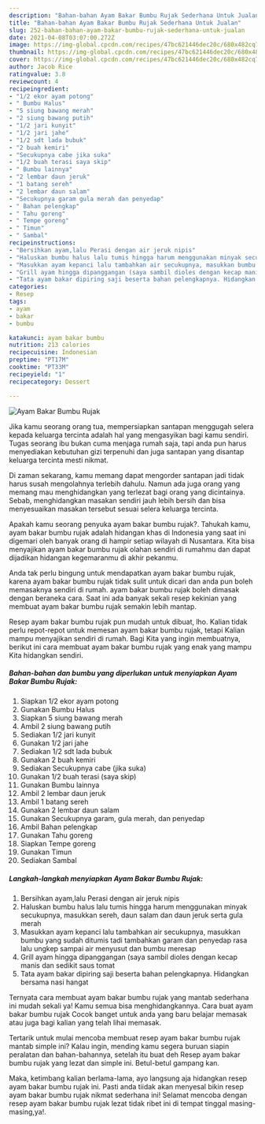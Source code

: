 ```yaml
---
description: "Bahan-bahan Ayam Bakar Bumbu Rujak Sederhana Untuk Jualan"
title: "Bahan-bahan Ayam Bakar Bumbu Rujak Sederhana Untuk Jualan"
slug: 252-bahan-bahan-ayam-bakar-bumbu-rujak-sederhana-untuk-jualan
date: 2021-04-08T03:07:00.272Z
image: https://img-global.cpcdn.com/recipes/47bc621446dec20c/680x482cq70/ayam-bakar-bumbu-rujak-foto-resep-utama.jpg
thumbnail: https://img-global.cpcdn.com/recipes/47bc621446dec20c/680x482cq70/ayam-bakar-bumbu-rujak-foto-resep-utama.jpg
cover: https://img-global.cpcdn.com/recipes/47bc621446dec20c/680x482cq70/ayam-bakar-bumbu-rujak-foto-resep-utama.jpg
author: Jacob Rice
ratingvalue: 3.8
reviewcount: 4
recipeingredient:
- "1/2 ekor ayam potong"
- " Bumbu Halus"
- "5 siung bawang merah"
- "2 siung bawang putih"
- "1/2 jari kunyit"
- "1/2 jari jahe"
- "1/2 sdt lada bubuk"
- "2 buah kemiri"
- "Secukupnya cabe jika suka"
- "1/2 buah terasi saya skip"
- " Bumbu lainnya"
- "2 lembar daun jeruk"
- "1 batang sereh"
- "2 lembar daun salam"
- "Secukupnya garam gula merah dan penyedap"
- " Bahan pelengkap"
- " Tahu goreng"
- " Tempe goreng"
- " Timun"
- " Sambal"
recipeinstructions:
- "Bersihkan ayam,lalu Perasi dengan air jeruk nipis"
- "Haluskan bumbu halus lalu tumis hingga harum menggunakan minyak secukupnya, masukkan sereh, daun salam dan daun jeruk serta gula merah"
- "Masukkan ayam kepanci lalu tambahkan air secukupnya, masukkan bumbu yang sudah ditumis tadi tambahkan garam dan penyedap rasa lalu ungkep sampai air menyusut dan bumbu meresap"
- "Grill ayam hingga dipanggangan (saya sambil dioles dengan kecap manis dan sedikit saus tomat"
- "Tata ayam bakar dipiring saji beserta bahan pelengkapnya. Hidangkan bersama nasi hangat"
categories:
- Resep
tags:
- ayam
- bakar
- bumbu

katakunci: ayam bakar bumbu 
nutrition: 213 calories
recipecuisine: Indonesian
preptime: "PT17M"
cooktime: "PT33M"
recipeyield: "1"
recipecategory: Dessert

---
```



![Ayam Bakar Bumbu Rujak](https://img-global.cpcdn.com/recipes/47bc621446dec20c/680x482cq70/ayam-bakar-bumbu-rujak-foto-resep-utama.jpg)

Jika kamu seorang orang tua, mempersiapkan santapan menggugah selera kepada keluarga tercinta adalah hal yang mengasyikan bagi kamu sendiri. Tugas seorang ibu bukan cuma menjaga rumah saja, tapi anda pun harus menyediakan kebutuhan gizi terpenuhi dan juga santapan yang disantap keluarga tercinta mesti nikmat.

Di zaman  sekarang, kamu memang dapat mengorder santapan jadi tidak harus susah mengolahnya terlebih dahulu. Namun ada juga orang yang memang mau menghidangkan yang terlezat bagi orang yang dicintainya. Sebab, menghidangkan masakan sendiri jauh lebih bersih dan bisa menyesuaikan masakan tersebut sesuai selera keluarga tercinta. 



Apakah kamu seorang penyuka ayam bakar bumbu rujak?. Tahukah kamu, ayam bakar bumbu rujak adalah hidangan khas di Indonesia yang saat ini digemari oleh banyak orang di hampir setiap wilayah di Nusantara. Kita bisa menyajikan ayam bakar bumbu rujak olahan sendiri di rumahmu dan dapat dijadikan hidangan kegemaranmu di akhir pekanmu.

Anda tak perlu bingung untuk mendapatkan ayam bakar bumbu rujak, karena ayam bakar bumbu rujak tidak sulit untuk dicari dan anda pun boleh memasaknya sendiri di rumah. ayam bakar bumbu rujak boleh dimasak dengan beraneka cara. Saat ini ada banyak sekali resep kekinian yang membuat ayam bakar bumbu rujak semakin lebih mantap.

Resep ayam bakar bumbu rujak pun mudah untuk dibuat, lho. Kalian tidak perlu repot-repot untuk memesan ayam bakar bumbu rujak, tetapi Kalian mampu menyajikan sendiri di rumah. Bagi Kita yang ingin membuatnya, berikut ini cara membuat ayam bakar bumbu rujak yang enak yang mampu Kita hidangkan sendiri.

<!--inarticleads1-->

##### Bahan-bahan dan bumbu yang diperlukan untuk menyiapkan Ayam Bakar Bumbu Rujak:

1. Siapkan 1/2 ekor ayam potong
1. Gunakan  Bumbu Halus
1. Siapkan 5 siung bawang merah
1. Ambil 2 siung bawang putih
1. Sediakan 1/2 jari kunyit
1. Gunakan 1/2 jari jahe
1. Sediakan 1/2 sdt lada bubuk
1. Gunakan 2 buah kemiri
1. Sediakan Secukupnya cabe (jika suka)
1. Gunakan 1/2 buah terasi (saya skip)
1. Gunakan  Bumbu lainnya
1. Ambil 2 lembar daun jeruk
1. Ambil 1 batang sereh
1. Gunakan 2 lembar daun salam
1. Gunakan Secukupnya garam, gula merah, dan penyedap
1. Ambil  Bahan pelengkap
1. Gunakan  Tahu goreng
1. Siapkan  Tempe goreng
1. Gunakan  Timun
1. Sediakan  Sambal




<!--inarticleads2-->

##### Langkah-langkah menyiapkan Ayam Bakar Bumbu Rujak:

1. Bersihkan ayam,lalu Perasi dengan air jeruk nipis
1. Haluskan bumbu halus lalu tumis hingga harum menggunakan minyak secukupnya, masukkan sereh, daun salam dan daun jeruk serta gula merah
1. Masukkan ayam kepanci lalu tambahkan air secukupnya, masukkan bumbu yang sudah ditumis tadi tambahkan garam dan penyedap rasa lalu ungkep sampai air menyusut dan bumbu meresap
1. Grill ayam hingga dipanggangan (saya sambil dioles dengan kecap manis dan sedikit saus tomat
1. Tata ayam bakar dipiring saji beserta bahan pelengkapnya. Hidangkan bersama nasi hangat




Ternyata cara membuat ayam bakar bumbu rujak yang mantab sederhana ini mudah sekali ya! Kamu semua bisa menghidangkannya. Cara buat ayam bakar bumbu rujak Cocok banget untuk anda yang baru belajar memasak atau juga bagi kalian yang telah lihai memasak.

Tertarik untuk mulai mencoba membuat resep ayam bakar bumbu rujak mantab simple ini? Kalau ingin, mending kamu segera buruan siapin peralatan dan bahan-bahannya, setelah itu buat deh Resep ayam bakar bumbu rujak yang lezat dan simple ini. Betul-betul gampang kan. 

Maka, ketimbang kalian berlama-lama, ayo langsung aja hidangkan resep ayam bakar bumbu rujak ini. Pasti anda tiidak akan menyesal bikin resep ayam bakar bumbu rujak nikmat sederhana ini! Selamat mencoba dengan resep ayam bakar bumbu rujak lezat tidak ribet ini di tempat tinggal masing-masing,ya!.


